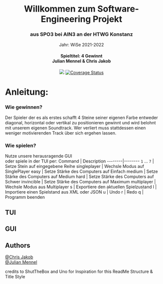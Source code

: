 
<h1 align="center">Willkommen zum Software-Engineering Projekt</h1> <h3 align="center">aus SPO3 bei AIN3 an der HTWG Konstanz</h3>

<p align="center">Jahr: WiSe 2021-2022</p>
<h4 align="center">Spieltitel: 4 Gewinnt<br> Julian Mennel & Chris Jakob </br></h3>

<p align="center">
  <img src="https://github.com/cr-jkb/4-gewinnt/actions/workflows/scala.yml/badge.svg" /> 
  <a href="https://coveralls.io/github/cr-jkb/4-gewinnt">
    <img src="https://coveralls.io/repos/github/cr-jkb/4-gewinnt/badge.svg?branch=master" alt='Coverage Status' />
  </a>
 </p>
 
# Anleitung:

### Wie gewinnen?
Der Spieler der es als erstes schafft 4 Steine seiner eigenen Farbe entweder diagonal, horizontal oder vertikal zu positionieren gewinnt und wird belohnt mit unserem eigenen Soundtrack. Wer verliert muss stattdessen einen weniger motivierenden Track über sich ergehen lassen. 

### Wie spielen?
Nutze unsere herausragende GUI \
oder spiele in der TUI per: 
Command | Description 
--------|--------
 `1` ... `7`  | Setze Stein auf eingegebene Reihe 
 singleplayer | Wechsle Modus auf SinglePlayer 
 easy         | Setze Stärke des Computers auf Einfach
 medium       | Setze Stärke des Computers auf Medium
 hard         | Setze Stärke des Computers auf Schwer
 invincible   | Setze Stärke des Computers auf Maximum
 multiplayer  | Wechsle Modus aus Multiplayer 
 s            | Exportiere den aktuellen Spielzustand
 l            | Importiere einen Spielstand aus XML oder JSON
 u            | Undo 
 r            | Redo
 q            | Programm beenden
 
 ## TUI
 
 ## GUI
 
 ## Authors
[@Chris Jakob](https://github.com/cr-jkb "Chris sein GitHub") <br/>
[@Julian Mennel](https://github.com/JulianMennel "Julian sein GitHub")

credits to ShutTheBox and Uno for Inspiration for this ReadMe Structure & Title Style
